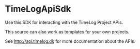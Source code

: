 # TimeLogApiSdk

Use this SDK for interacting with the TimeLog Project APIs. 

This source can also work as templates for your own projects. 

See http://api.timelog.dk for more documentation about the APIs.
